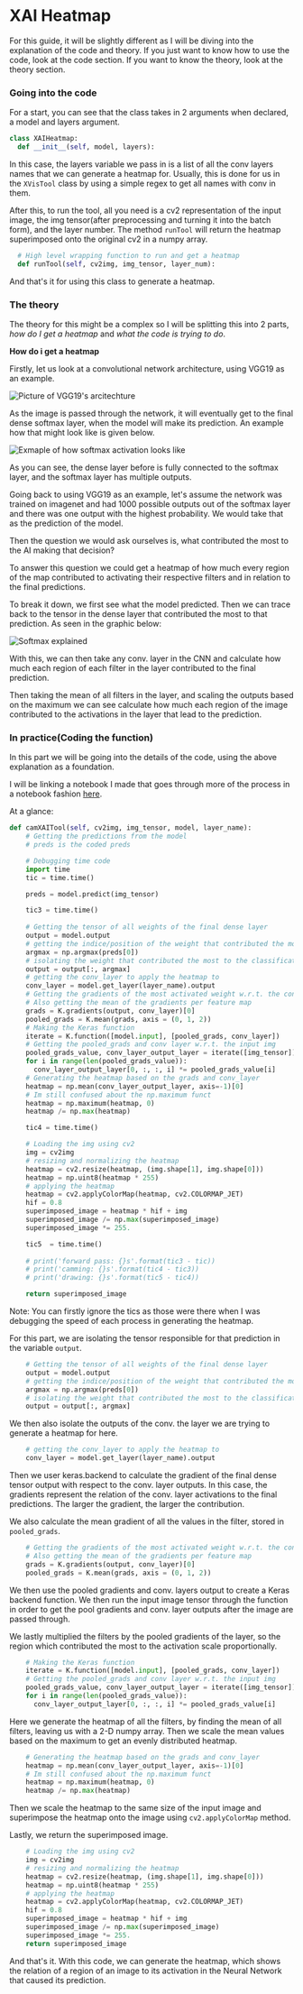 # XAI Heatmap

For this guide, it will be slightly different as I will be diving into the explanation of the code and theory. If you just want to know how to use the code, look at the code section. If you want to know the theory, look at the theory section.

### Going into the code

For a start, you can see that the class takes in 2 arguments when declared, a model and layers argument.

```python
class XAIHeatmap:
  def __init__(self, model, layers):
```

In this case, the layers variable we pass in is a list of all the conv layers names that we can generate a heatmap for. Usually, this is done for us in the `XVisTool` class by using a simple regex to get all names with conv in them.  

After this, to run the tool, all you need is a cv2 representation of the input image, the img tensor(after preprocessing and turning it into the batch form), and the layer number. The method `runTool` will return the heatmap superimposed onto the original cv2 in a numpy array.  

```python
  # High level wrapping function to run and get a heatmap
  def runTool(self, cv2img, img_tensor, layer_num):
```

And that's it for using this class to generate a heatmap.

### The theory

The theory for this might be a complex so I will be splitting this into 2 parts, *how do I get a heatmap* and *what the code is trying to do*.  

**How do i get a heatmap**

Firstly, let us look at a convolutional network architecture, using VGG19 as an example. 

![Picture of VGG19's arcitechture](../wiki/guide/VGG19_Arc.jpeg)

As the image is passed through the network, it will eventually get to the final dense softmax layer, when the model will make its prediction. An example how that might look like is given below.  

![Exmaple of how softmax activation looks like](../wiki/guide/softmax_connection.png)

As you can see, the dense layer before is fully connected to the softmax layer, and the softmax layer has multiple outputs.  

Going back to using VGG19 as an example, let's assume the network was trained on imagenet and had 1000 possible outputs out of the softmax layer and there was one output with the highest probability. We would take that as the prediction of the model.  

Then the question we would ask ourselves is, what contributed the most to the AI making that decision?

To answer this question we could get a heatmap of how much every region of the map contributed to activating their respective filters and in relation to the final predictions.  

To break it down, we first see what the model predicted. Then we can trace back to the tensor in the dense layer that contributed the most to that prediction. As seen in the graphic below:  

![Softmax explained](../wiki/guide/Softmax_explain.png)  

With this, we can then take any conv. layer in the CNN and calculate how much each region of each filter in the layer contributed to the final prediction.  

Then taking the mean of all filters in the layer, and scaling the outputs based on the maximum we can see calculate how much each region of the image contributed to the activations in the layer that lead to the prediction.  


### In practice(Coding the function)

In this part we will be going into the details of the code, using the above explanation as a foundation.

I will be linking a notebook I made that goes through more of the process in a notebook fashion [here](asadf).  

At a glance: 
```python
def camXAITool(self, cv2img, img_tensor, model, layer_name):
    # Getting the predictions from the model
    # preds is the coded preds 

    # Debugging time code
    import time
    tic = time.time()

    preds = model.predict(img_tensor)

    tic3 = time.time()
    
    # Getting the tensor of all weights of the final dense layer
    output = model.output
    # getting the indice/position of the weight that contributed the most to the classification
    argmax = np.argmax(preds[0])
    # isolating the weight that contributed the most to the classification in the output tensor
    output = output[:, argmax]
    # getting the conv_layer to apply the heatmap to
    conv_layer = model.get_layer(layer_name).output
    # Getting the gradients of the most activated weight w.r.t. the conv_layer
    # Also getting the mean of the gradients per feature map 
    grads = K.gradients(output, conv_layer)[0]
    pooled_grads = K.mean(grads, axis = (0, 1, 2))
    # Making the Keras function
    iterate = K.function([model.input], [pooled_grads, conv_layer])
    # Getting the pooled_grads and conv layer w.r.t. the input img
    pooled_grads_value, conv_layer_output_layer = iterate([img_tensor])
    for i in range(len(pooled_grads_value)):
      conv_layer_output_layer[0, :, :, i] *= pooled_grads_value[i]
    # Generating the heatmap based on the grads and conv_layer
    heatmap = np.mean(conv_layer_output_layer, axis=-1)[0]
    # Im still confused about the np.maximum funct
    heatmap = np.maximum(heatmap, 0)
    heatmap /= np.max(heatmap)

    tic4 = time.time()

    # Loading the img using cv2
    img = cv2img 
    # resizing and normalizing the heatmap
    heatmap = cv2.resize(heatmap, (img.shape[1], img.shape[0]))
    heatmap = np.uint8(heatmap * 255)
    # applying the heatmap
    heatmap = cv2.applyColorMap(heatmap, cv2.COLORMAP_JET)
    hif = 0.8
    superimposed_image = heatmap * hif + img
    superimposed_image /= np.max(superimposed_image)
    superimposed_image *= 255.

    tic5  = time.time()
    
    # print('forward pass: {}s'.format(tic3 - tic))
    # print('camming: {}s'.format(tic4 - tic3))
    # print('drawing: {}s'.format(tic5 - tic4))

    return superimposed_image  
```

Note: You can firstly ignore the tics as those were there when I was debugging the speed of each process in generating the heatmap.  

For this part, we are isolating the tensor responsible for that prediction in the variable `output`.

```python
    # Getting the tensor of all weights of the final dense layer
    output = model.output
    # getting the indice/position of the weight that contributed the most to the classification
    argmax = np.argmax(preds[0])
    # isolating the weight that contributed the most to the classification in the output tensor
    output = output[:, argmax]
```

We then also isolate the outputs of the conv. the layer we are trying to generate a heatmap for here.  

```python
    # getting the conv_layer to apply the heatmap to
    conv_layer = model.get_layer(layer_name).output
```

Then we user keras.backend to calculate the gradient of the final dense tensor output with respect to the conv. layer outputs. In this case, the gradients represent the relation of the conv. layer activations to the final predictions. The larger the gradient, the larger the contribution.  

We also calculate the mean gradient of all the values in the filter, stored in `pooled_grads`.  


```python
    # Getting the gradients of the most activated weight w.r.t. the conv_layer
    # Also getting the mean of the gradients per feature map 
    grads = K.gradients(output, conv_layer)[0]
    pooled_grads = K.mean(grads, axis = (0, 1, 2))
```

We then use the pooled gradients and conv. layers output to create a Keras backend function. We then run the input image tensor through the function in order to get the pool gradients and conv. layer outputs after the image are passed through.  

We lastly multiplied the filters by the pooled gradients of the layer, so the region which contributed the most to the activation scale proportionally.  


```python
    # Making the Keras function
    iterate = K.function([model.input], [pooled_grads, conv_layer])
    # Getting the pooled_grads and conv layer w.r.t. the input img
    pooled_grads_value, conv_layer_output_layer = iterate([img_tensor])
    for i in range(len(pooled_grads_value)):
      conv_layer_output_layer[0, :, :, i] *= pooled_grads_value[i]
```

Here we generate the heatmap of all the filters, by finding the mean of all filters, leaving us with a 2-D numpy array. Then we scale the mean values based on the maximum to get an evenly distributed heatmap.  


```python
    # Generating the heatmap based on the grads and conv_layer
    heatmap = np.mean(conv_layer_output_layer, axis=-1)[0]
    # Im still confused about the np.maximum funct
    heatmap = np.maximum(heatmap, 0)
    heatmap /= np.max(heatmap)
```

Then we scale the heatmap to the same size of the input image and superimpose the heatmap onto the image using `cv2.applyColorMap` method.  

Lastly, we return the superimposed image.  

```python
    # Loading the img using cv2
    img = cv2img 
    # resizing and normalizing the heatmap
    heatmap = cv2.resize(heatmap, (img.shape[1], img.shape[0]))
    heatmap = np.uint8(heatmap * 255)
    # applying the heatmap
    heatmap = cv2.applyColorMap(heatmap, cv2.COLORMAP_JET)
    hif = 0.8
    superimposed_image = heatmap * hif + img
    superimposed_image /= np.max(superimposed_image)
    superimposed_image *= 255.
    return superimposed_image  
```

And that's it. With this code, we can generate the heatmap, which shows the relation of a region of an image to its activation in the Neural Network that caused its prediction.